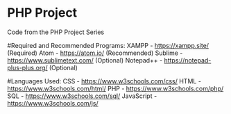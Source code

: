 # PHP Project
Code from the PHP Project Series

#Required and Recommended Programs:
XAMPP - https://xampp.site/ (Required)
Atom - https://atom.io/ (Recommended)
Sublime - https://www.sublimetext.com/ (Optional)
Notepad++ - https://notepad-plus-plus.org/ (Optional)

#Languages Used:
CSS - https://www.w3schools.com/css/
HTML - https://www.w3schools.com/html/
PHP - https://www.w3schools.com/php/
SQL - https://www.w3schools.com/sql/
JavaScript - https://www.w3schools.com/js/
